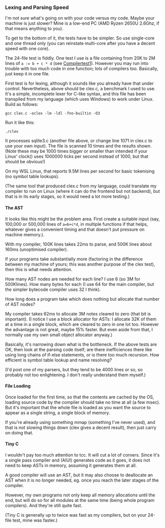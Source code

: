 ### Lexing and Parsing Speed

I'm not sure what's going on with your code versus my code. Maybe your machine is just slower? Mine is a low-end PC (AMD Ryzen 2650U 2.6Ghz, if that means anything to you).

To get to the bottom of it, the tests have to be simpler. So use single-core and one thread only (you can reinstate multi-core after you have a decent speed with one core).

The 24-file test is fiddly. One test I use is a file containing from 20K to 2M lines of `a := b + c * d` (see [Compilertest1](../Compilertest1.md)). However you may run into trouble with too much code in one function; lots of compilers too. Basically, just keep it in one file.

First test is for lexing, although it sounds like you already have that under control. Nevertheless, above should be clex.c, a benchmark I used to use. It's a simple, incomplete lexer for C-like syntax, and this file has been transpiled from my language (which uses Windows) to work under Linux. Build as follows:

    gcc clex.c -oclex -lm -ldl -fno-builtin -O3

Run it like this:

    ./clex

It processes sqlite3.c (another file above, or change line 1071 in clex.c to use your own input). The file is scanned 10 times and the results shown. (Note these may be 1000 times bigger or smaller than intended if your Linux' clock() uses 1000000 ticks per second instead of 1000, but that should be obvious!)

On my WSL Linux, that reports 9.5M lines per second for basic tokenising (no symbol table lookups).

(The same tool that produced clex.c from my language, could translate my compiler to run on Linux (where it can do the frontend but not backend), but that is in its early stages, so it would need a lot more testing.)

#### The AST

It looks like this might be the problem area. First create a suitable input (say, 100,000 or 500,000 lines of `a=b+c*d`, in multiple functions if that helps, whatever gives a convenient timing and that doesn't put pressure on machine memory.).

With my compiler, 100K lines takes 22ms to parse, and 500K lines about 160ms (unoptimised compiler).

If your programs take substantially more (factoring in the difference between my machine of yours; this was another purpose of the clex test), then this is what needs attention.

How many AST nodes are needed for each line? I use 6 (so 3M for 500Klines). How many bytes for each (I use 64 for the main compiler, but the simpler bytecode compiler uses 32 I think).

How long does a program take which does nothing but allocate that number of AST nodes?

My compiler takes 62ms to allocate 3M notes cleared to zero (that bit is important). (I notice I use a block allocator for ASTs: I allocate 32K of them at a time in a single block, which are cleared to zero in one lot too. However the advantage is not great, maybe 15% faster. But even aside from that, I normally use my own small object allocator anyway.)

Basically, it's narrowing down what is the bottleneck. If the above tests are OK, then look at the parsing code itself; are there inefficiences there like using long chains of if-else statements, or is there too much recursion. How efficient is symbol table lookup and name resolving?

(I'd post one of my parsers, but they tend to be 4000 lines or so, so probably not too enlightening. I don't really understand them myself.)

#### File Loading

Once loaded for the first time,  so that the contents are cached by the OS, loading source code by the compiler should take no time at all (a few msec). But it's important that the whole file is loaded as you want the source to appear as a single string, a single block of memory.

If you're already using something mmap (something I've never used), and that is not slowing things down (clex gives a decent result), then just carry on doing that.

#### Tiny C

I wouldn't pay too much attention to tcc. It will cut a lot of corners. Since it's a single pass compiler and (AIUI) generates code as it goes, it does not need to keep ASTs in memory, assuming it generates them at all.

A good compiler will use an AST, but it may also choose to deallocate an AST when it is no longer needed, eg. once you reach the later stages of the compiler.

However, my own programs not only keep all memory allocations until the end, but will do so for all modules at the same time (being whole program compilers). And they're still quite fast. 

(Tiny C is generally up to twice was fast as my compilers, but on your 24-file test, mine was faster.)

 
